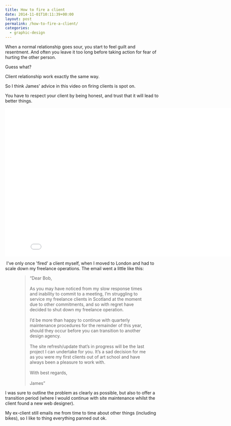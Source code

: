 ```yaml
---
title: How to fire a client
date: 2014-11-01T10:11:39+00:00
layout: post
permalink: /how-to-fire-a-client/
categories:
  - graphic-design
---
```

When a normal relationship goes sour, you start to feel guilt and resentment. And often you leave it too long before taking action for fear of hurting the other person.

Guess what?

Client relationship work exactly the same way.

So I think James' advice in this video on firing clients is spot on.

You have to respect your client by being honest, and trust that it will lead to better things.

<iframe scrolling="no" allowfullscreen="" src="//www.youtube.com/embed/FD52FgjdrpE?wmode=opaque&amp;enablejsapi=1" width="854" frameborder="0" height="480">
</iframe>

&nbsp;I've only once 'fired' a client myself, when I moved to London and had to scale down my freelance operations. The email went a little like this:

<figure>

<blockquote>
    <span>&#8220;</span>Dear Bob,<br/><br/>As you may have noticed from my slow response times and inability to commit to a meeting, I’m struggling to service my freelance clients in Scotland at the moment due to other commitments, and so with regret have decided to shut down my freelance operation.<br/><br/>I’d be more than happy to continue with quarterly maintenance procedures for the remainder of this year, should they occur before you can transition to another design agency.<br/><br/>The site refresh/update that’s in progress will be the last project I can undertake for you. It’s a sad decision for me as you were my first clients out of art school and have always been a pleasure to work with.<br/><br/>With best regards,<br/><br/>James<span>&#8221;</span>
  </blockquote>

</figure>

I was sure to outline the problem as clearly as possible, but also to offer a transition period (where I would continue with site maintenance whilst the client found a new web designer).&nbsp;

My ex-client still emails me from time to time about other things (including bikes), so I like to thing everything panned out ok.
